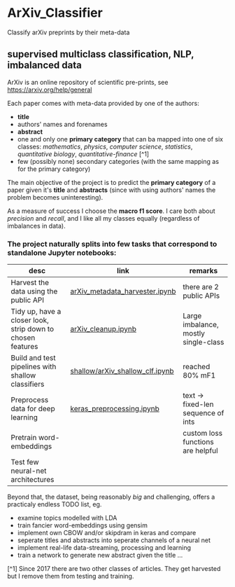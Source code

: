 # ArXiv_Classifier
Classify arXiv preprints by their meta-data

## supervised multiclass classification, NLP, imbalanced data 

ArXiv is an online repository of scientific pre-prints, see https://arxiv.org/help/general

Each paper comes with meta-data provided by one of the authors:
* **title**
* authors' names and forenames
* **abstract**
* one and only one **primary category** that can ba mapped into one of six classes: *mathematics*, *physics*, *computer science*, *statistics*, *quantitative biology*, *quantitative-finance* [^1]
* few (possibly none) secondary categories (with the same mapping as for the primary category)

The main objective of the project is to predict the **primary category** of a paper given it's **title** and **abstracts** (since with using authors' names the problem becomes uninteresting).

As a measure of success I choose the **macro f1 score**. I care both about *precision* and *recall*, and I like all my classes equally (regardless of imbalances in data).

### The project naturally splits into few tasks that correspond to standalone Jupyter notebooks:
desc | link | remarks 
--- | --- | ---
Harvest the data using the public API | [arXiv_metadata_harvester.ipynb](https://github.com/olszewskip/ArXiv_Classifier/blob/master/arXiv_metadata_harvester.ipynb)| there are 2 public APIs
Tidy up, have a closer look, strip down to chosen features | [arXiv_cleanup.ipynb](https://github.com/olszewskip/ArXiv_Classifier/blob/master/arXiv_cleanup.ipynb)| Large imbalance, mostly single-class
Build and test pipelines with shallow classifiers | [shallow/arXiv_shallow_clf.ipynb](https://github.com/olszewskip/ArXiv_Classifier/blob/master/shallow/arXiv_shallow_clf.ipynb)| reached 80% mF1
Preprocess data for deep learning | [keras_preprocessing.ipynb](https://github.com/olszewskip/ArXiv_Classifier/blob/master/keras_preprocessing.ipynb)| text -> fixed-len sequence of ints
Pretrain word-embeddings | []() | custom loss functions are helpful
Test few neural-net architectures | []() | 

Beyond that, the dataset, being reasonably *big* and challenging, offers a practicaly endless TODO list, eg.
* examine topics modelled with LDA
* train fancier word-embeddings using gensim
* implement own CBOW and/or skipdram in keras and compare
* seperate titles and abstracts into seperate channels of a neural net
* implement real-life data-streaming, processing and learning
* train a network to generate new abstract given the title
...

[^1] Since 2017 there are two other classes of articles. They get harvested but I remove them from testing and training.
